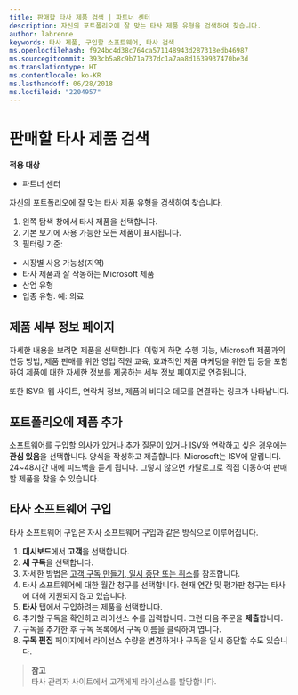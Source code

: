 ```yaml
---
title: 판매할 타사 제품 검색 | 파트너 센터
description: 자신의 포트폴리오에 잘 맞는 타사 제품 유형을 검색하여 찾습니다.
author: labrenne
keywords: 타사 제품, 구입할 소프트웨어, 타사 검색
ms.openlocfilehash: f924bc4d38c764ca571148943d287318edb46987
ms.sourcegitcommit: 393cb5a8c9b71a737dc1a7aa8d1639937470be3d
ms.translationtype: HT
ms.contentlocale: ko-KR
ms.lasthandoff: 06/28/2018
ms.locfileid: "2204957"
---
```

# <a name="discover-the-third-party-offers-you-want-to-sell"></a>판매할 타사 제품 검색

**적용 대상**

-  파트너 센터

자신의 포트폴리오에 잘 맞는 타사 제품 유형을 검색하여 찾습니다. 

1.  왼쪽 탐색 창에서 타사 제품을 선택합니다. 
2.  기본 보기에 사용 가능한 모든 제품이 표시됩니다. 
3.  필터링 기준:

- 시장별 사용 가능성(지역)
- 타사 제품과 잘 작동하는 Microsoft 제품
- 산업 유형
- 업종 유형. 예: 의료

## <a name="the-product-details-page"></a>제품 세부 정보 페이지

자세한 내용을 보려면 제품을 선택합니다. 이렇게 하면 수행 기능, Microsoft 제품과의 연동 방법, 제품 판매를 위한 영업 직원 교육, 효과적인 제품 마케팅을 위한 팁 등을 포함하여 제품에 대한 자세한 정보를 제공하는 세부 정보 페이지로 연결됩니다. 

또한 ISV의 웹 사이트, 연락처 정보, 제품의 비디오 데모를 연결하는 링크가 나타납니다. 

## <a name="add-the-product-to-your-portfolio"></a>포트폴리오에 제품 추가

소프트웨어를 구입할 의사가 있거나 추가 질문이 있거나 ISV와 연락하고 싶은 경우에는 **관심 있음**을 선택합니다. 양식을 작성하고 제출합니다. Microsoft는 ISV에 알립니다. 24~48시간 내에 피드백을 듣게 됩니다. 그렇지 않으면 카탈로그로 직접 이동하여 판매할 제품을 찾을 수 있습니다.

## <a name="purchase-the-third-party-software"></a>타사 소프트웨어 구입

타사 소프트웨어 구입은 자사 소프트웨어 구입과 같은 방식으로 이루어집니다. 

1. **대시보드**에서 **고객**을 선택합니다.
2. **새 구독**을 선택합니다.
3. 자세한 방법은 [고객 구독 만들기, 일시 중단 또는 취소](create-a-new-subscription.md)를 참조합니다.
4.  타사 소프트웨어에 대한 월간 청구를 선택합니다. 현재 연간 및 평가판 청구는 타사에 대해 지원되지 않고 있습니다.
5.  **타사** 탭에서 구입하려는 제품을 선택합니다.
6.  추가할 구독을 확인하고 라이선스 수를 입력합니다. 그런 다음 주문을 **제출**합니다.
7.  구독을 추가한 후 구독 목록에서 구독 이름을 클릭하여 엽니다. 
8.  **구독 편집** 페이지에서 라이선스 수량을 변경하거나 구독을 일시 중단할 수도 있습니다.

>**참고**<br> 타사 관리자 사이트에서 고객에게 라이선스를 할당합니다.

    


